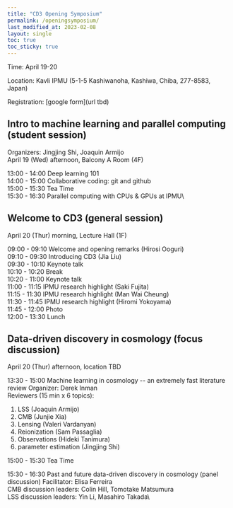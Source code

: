 ```yaml
---
title: "CD3 Opening Symposium"
permalink: /openingsymposium/
last_modified_at: 2023-02-08
layout: single
toc: true
toc_sticky: true
---
```


Time: April 19-20

Location: Kavli IPMU (5-1-5 Kashiwanoha, Kashiwa, Chiba, 277-8583, Japan)

Registration: [google form](url tbd)

## Intro to machine learning and parallel computing (student session)
Organizers: Jingjing Shi, Joaquin Armijo \
April 19 (Wed) afternoon, Balcony A Room (4F)

13:00 - 14:00 Deep learning 101\
14:00 - 15:00 Collaborative coding: git and github\
15:00 - 15:30 Tea Time\
15:30 - 16:30 Parallel computing with CPUs & GPUs at IPMU\

## Welcome to CD3 (general session)

April 20 (Thur) morning, Lecture Hall (1F)

09:00 - 09:10 Welcome and opening remarks (Hirosi Ooguri)\
09:10 - 09:30 Introducing CD3 (Jia Liu)\
09:30 - 10:10	Keynote talk\
10:10 - 10:20 Break\
10:20 - 11:00 Keynote talk\
11:00 - 11:15 IPMU research highlight (Saki Fujita)\
11:15 - 11:30 IPMU research highlight (Man Wai Cheung)\
11:30 - 11:45 IPMU research highlight (Hiromi Yokoyama)\
11:45 - 12:00	Photo\
12:00 - 13:30	Lunch

## Data-driven discovery in cosmology (focus discussion)

April 20 (Thur) afternoon, location TBD

13:30 - 15:00 Machine learning in cosmology -- an extremely fast literature review
Organizer: Derek Inman\
Reviewers (15 min x 6 topics): 
1. LSS (Joaquin Armijo)
1. CMB (Junjie Xia)
1. Lensing (Valeri Vardanyan)
1. Reionization (Sam Passaglia)
1. Observations (Hideki Tanimura)
1. parameter estimation (Jingjing Shi) 

15:00 - 15:30 Tea Time

15:30 - 16:30 Past and future data-driven discovery in cosmology (panel discussion)
Facilitator: Elisa Ferreira\
CMB discussion leaders: Colin Hill, Tomotake Matsumura\
LSS discussion leaders: Yin Li, Masahiro Takada\

